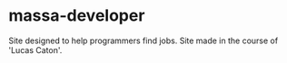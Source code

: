 # massa-developer
Site designed to help programmers find jobs. Site made in the course of 'Lucas Caton'.
